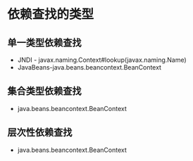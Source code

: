 # 依赖查找的类型
## 单一类型依赖查找
* JNDI - javax.naming.Context#lookup(javax.naming.Name)
* JavaBeans-java.beans.beancontext.BeanContext
## 集合类型依赖查找
* java.beans.beancontext.BeanContext
## 层次性依赖查找
* java.beans.beancontext.BeanContext
